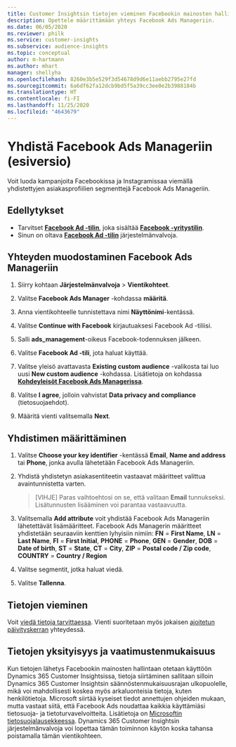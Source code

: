 ```yaml
---
title: Customer Insightsin tietojen vieminen Facebookin mainosten hallintaan
description: Opettele määrittämään yhteys Facebook Ads Manageriin.
ms.date: 06/05/2020
ms.reviewer: philk
ms.service: customer-insights
ms.subservice: audience-insights
ms.topic: conceptual
author: m-hartmann
ms.author: mhart
manager: shellyha
ms.openlocfilehash: 8260e3b5e529f3d54678d9d6e11aebb2795e27fd
ms.sourcegitcommit: 6a6df62fa12dcb9bd5f5a39cc3ee0e2b3988184b
ms.translationtype: HT
ms.contentlocale: fi-FI
ms.lasthandoff: 11/25/2020
ms.locfileid: "4643679"
---
```

# <a name="connector-for-facebook-ads-manager-preview"></a>Yhdistä Facebook Ads Manageriin (esiversio)

Voit luoda kampanjoita Facebookissa ja Instagramissaa viemällä yhdistettyjen asiakasprofiilien segmenttejä Facebook Ads Manageriin.

## <a name="prerequisites"></a>Edellytykset

- Tarvitset [**Facebook Ad -tilin**](https://www.facebook.com/business/learn/lessons/step-by-step-ads-manager-account), joka sisältää [**Facebook -yritystilin**](https://business.facebook.com/).
- Sinun on oltava [**Facebook Ad -tilin**](https://www.facebook.com/business/learn/lessons/step-by-step-ads-manager-account) järjestelmänvalvoja.

## <a name="connect-to-facebook-ads-manager"></a>Yhteyden muodostaminen Facebook Ads Manageriin

1. Siirry kohtaan **Järjestelmänvalvoja** > **Vientikohteet**.

1. Valitse **Facebook Ads Manager** -kohdassa **määritä**.

1. Anna vientikohteelle tunnistettava nimi **Näyttönimi**-kentässä.

1. Valitse **Continue with Facebook** kirjautuaksesi Facebook Ad -tiliisi.

1. Salli **ads_management**-oikeus Facebook-todennuksen jälkeen.

1. Valitse **Facebook Ad -tili**, jota haluat käyttää.

1. Valitse yleisö avattavasta **Existing custom audience** -valikosta tai luo uusi **New custom audience** -kohdassa. Lisätietoja on kohdassa [**Kohdeyleisöt Facebook Ads Managerissa**](https://www.facebook.com/business/help/744354708981227?id=2469097953376494).

1. Valitse **I agree**, jolloin vahvistat **Data privacy and compliance** (tietosuojaehdot).

1. Määritä vienti valitsemalla **Next**.

## <a name="configure-the-connector"></a>Yhdistimen määrittäminen

1. Valitse **Choose your key identifier** -kentässä **Email**, **Name and address** tai **Phone**, jonka avulla lähetetään Facebook Ads Manageriin.

1. Yhdistä yhdistetyn asiakasentiteetin vastaavat määritteet valittua avaintunnistetta varten.
   > [VIHJE] Paras vaihtoehtosi on se, että valitaan **Email** tunnukseksi. Lisätunnusten lisääminen voi parantaa vastaavuutta.

1. Valitsemalla **Add attribute** voit yhdistää Facebook Ads Manageriin lähetettävät lisämääritteet. Facebook Ads Managerin määritteet yhdistetään seuraaviin kenttien lyhyisiin nimiin: **FN** = **First Name**, **LN** = **Last Name**, **FI** = **First Initial**, **PHONE** = **Phone**, **GEN** = **Gender**, **DOB** = **Date of birth**, **ST** = **State**, **CT** = **City**, **ZIP** = **Postal code / Zip code**, **COUNTRY** = **Country / Region**

1. Valitse segmentit, jotka haluat viedä.

1. Valitse **Tallenna**.

## <a name="export-the-data"></a>Tietojen vieminen

Voit [viedä tietoja tarvittaessa](export-destinations.md). Vienti suoritetaan myös jokaisen [ajoitetun päivityskerran](system.md#schedule-tab) yhteydessä.

## <a name="data-privacy-and-compliance"></a>Tietojen yksityisyys ja vaatimustenmukaisuus

Kun tietojen lähetys Facebookin mainosten hallintaan otetaan käyttöön Dynamics 365 Customer Insightsissa, tietoja siirtäminen sallitaan silloin Dynamics 365 Customer Insightsin säännöstenmukaisuusrajan ulkopuolelle, mikä voi mahdollisesti koskea myös arkaluonteisia tietoja, kuten henkilötietoja. Microsoft siirtää kyseiset tiedot annettujen ohjeiden mukaan, mutta vastaat siitä, että Facebook Ads noudattaa kaikkia käyttämiäsi tietosuoja- ja tietoturvavelvoitteita. Lisätietoja on [Microsoftin tietosuojalausekkeessa](https://go.microsoft.com/fwlink/?linkid=396732).
Dynamics 365 Customer Insightsin järjestelmänvalvoja voi lopettaa tämän toiminnon käytön koska tahansa poistamalla tämän vientikohteen.
